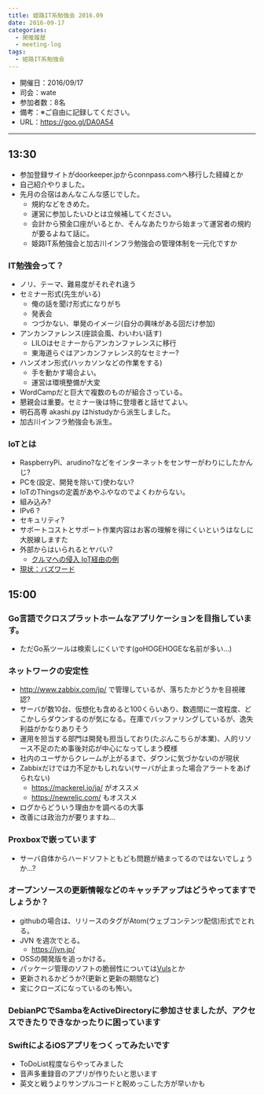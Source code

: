```yaml
---
title: 姫路IT系勉強会 2016.09
date: 2016-09-17
categories:
  - 開催履歴
  - meeting-log
tags:
  - 姫路IT系勉強会
---
```


- 開催日：2016/09/17
- 司会：wate
- 参加者数：8名
- 備考：※ご自由に記録してください。
- URL：https://goo.gl/DA0A54

----------

## 13:30

- 参加登録サイトがdoorkeeper.jpからconnpass.comへ移行した経緯とか
- 自己紹介やりました。
- 先月の合宿はあんなこんな感じでした。
  - 規約などをきめた。
  - 運営に参加したいひとは立候補してください。
  - 会計から預金口座がいるとか、そんなあたりから始まって運営者の規約が要るよねて話に。
  - 姫路IT系勉強会と加古川インフラ勉強会の管理体制を一元化ですか

### IT勉強会って？

- ノリ、テーマ、難易度がそれぞれ違う
- セミナー形式(先生がいる)
  - 俺の話を聞け形式になりがち
  - 発表会
  - つづかない、単発のイメージ(自分の興味がある回だけ参加)
- アンカンファレンス(座談会風、わいわい話す)
  - LILOはセミナーからアンカンファレンスに移行
  - 東海道らぐはアンカンファレンス的なセミナー?
- ハンズオン形式(ハッカソンなどの作業をする)
  - 手を動かす場合よい。
  - 運営は環境整備が大変
- WordCampだと巨大で複数のものが組合さっている。
- 懇親会は重要。セミナー後は特に登壇者と話せてよい。
- 明石高専 akashi.py はhistudyから派生しました。
- 加古川インフラ勉強会も派生。

### IoTとは

- RaspberryPi、arudino?などをインターネットをセンサーがわりにしたかんじ?
- PCを(設定、開発を除いて)使わない?
- IoTのThingsの定義があやふやなのでよくわからない。
- 組み込み?
- IPv6 ?
- セキュリティ?
- サポートコストとサポート作業内容はお客の理解を得にくいというはなしに大脱線しますた
- 外部からはいられるとヤバい?
  - [クルマへの侵入 IoT経由の例](http://japanese.engadget.com/2015/08/13/sms-obd-ii/)
- [現状：バズワード](https://ja.wikipedia.org/wiki/%E3%83%90%E3%82%BA%E3%83%AF%E3%83%BC%E3%83%89)

## 15:00

### Go言語でクロスプラットホームなアプリケーションを目指しています。  

- ただGo系ツールは検索しにくいです(goHOGEHOGEな名前が多い...)

### ネットワークの安定性

- http://www.zabbix.com/jp/ で管理しているが、落ちたかどうかを目視確認?
- サーバが数10台、仮想化も含めると100くらいあり、数週間に一度程度、どこかしらダウンするのが気になる。在庫でバッファリングしているが、逸失利益がかなりありそう
- 運用を担当する部門は開発も担当しており(たぶんこちらが本業)、人的リソース不足のため事後対応が中心になってしまう模様
- 社内のユーザからクレームが上がるまで、ダウンに気づかないのが現状
- Zabbixだけでは力不足かもしれない(サーバが止まった場合アラートをあげられない)
  - https://mackerel.io/ja/ がオススメ
  - https://newrelic.com/ もオススメ
- ログからどういう理由かを調べるの大事
- 改善には政治力が要りますね...

### Proxboxで嵌っています

- サーバ自体からハードソフトともども問題が絡まってるのではないでしょうか...?

### オープンソースの更新情報などのキャッチアップはどうやってますでしょうか？

- githubの場合は、リリースのタグがAtom(ウェブコンテンツ配信)形式でとれる。
- JVN を週次でとる。
  - https://jvn.jp/
- OSSの開発版を追っかける。
- パッケージ管理のソフトの脆弱性については[Vuls](https://github.com/future-architect/vuls)とか
- 更新されるかどうか?(更新と更新の期間など)
- 変にクローズになっているのも怖い。

### DebianPCでSambaをActiveDirectoryに参加させましたが、アクセスできたりできなかったりに困っています

### SwiftによるiOSアプリをつくってみたいです

- ToDoList程度ならやってみました
- 音声多重録音のアプリが作りたいと思います
- 英文と戦うよりサンプルコードと睨めっこした方が早いかも
